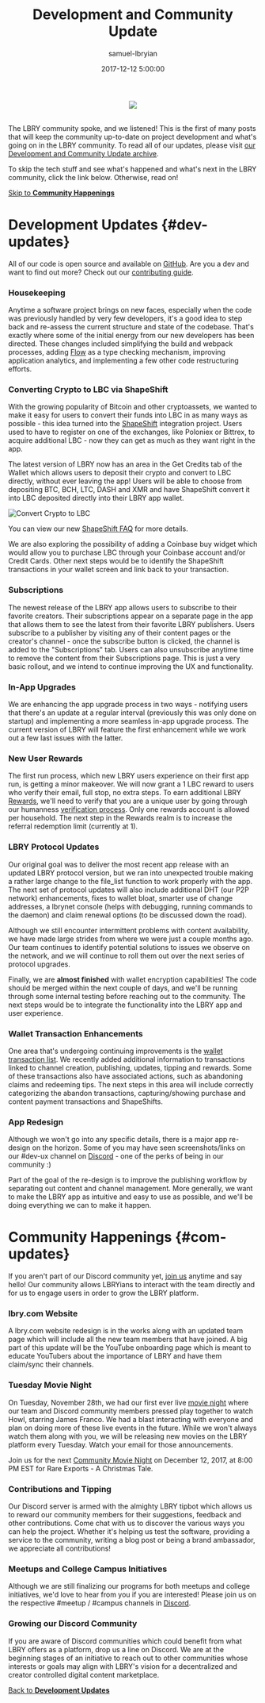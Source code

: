 ﻿---
author: samuel-lbryian
title: 'Development and Community Update'
date: '2017-12-12 5:00:00'
category: community-update
---

<center><img src="https://spee.ch/53640dcec6744ce9da9b326fe44f9d6e7572be83/LBRYteam.jpg"/></center>

<br/>

The LBRY community spoke, and we listened! This is the first of many posts that will keep the community up-to-date on project development and what's going on in the LBRY community. To read all of our updates, please visit [our Development and Community Update archive](/news/category/community-update).

To skip the tech stuff and see what's happened and what's next in the LBRY community, click the link below. Otherwise, read on!

[Skip to **Community Happenings**](#com-updates)

# Development Updates  {#dev-updates}
All of our code is open source and available on [GitHub](https://github.com/lbryio). Are you a dev and want to find out more? Check out our [contributing guide](/faq/contributing).

### Housekeeping
Anytime a software project brings on new faces, especially when the code was previously handled by very few developers, it's a good idea to step back and re-assess the current structure and state of the codebase. That's exactly where some of the initial energy from our new developers has been directed. These changes included simplifying the build and webpack processes, adding [Flow](https://hackernoon.com/type-checking-in-javascript-getting-started-with-flow-8532c11aceb3) as a type checking mechanism, improving application analytics, and implementing a few other code restructuring efforts.

### Converting Crypto to LBC via ShapeShift
With the growing popularity of Bitcoin and other cryptoassets, we wanted to make it easy for users to convert their funds into LBC in as many ways as possible - this idea turned into the [ShapeShift](https://shapeshift.io) integration project. Users used to have to register on one of the exchanges, like Poloniex or Bittrex, to acquire additional LBC - now they can get as much as they want right in the app.

The latest version of LBRY now has an area in the Get Credits tab of the Wallet which allows users to deposit their crypto and convert to LBC directly, without ever leaving the app! Users will be able to choose from depositing BTC, BCH, LTC, DASH and XMR and have ShapeShift convert it into LBC deposited directly into their LBRY app wallet.

![Convert Crypto to LBC](https://spee.ch/3/convertcrypto1.JPG)

You can view our new [ShapeShift FAQ](/faq/shapeshift) for more details.

We are also exploring the possibility of adding a Coinbase buy widget which would allow you to purchase LBC through your Coinbase account and/or Credit Cards. Other next steps would be to identify the ShapeShift transactions in your wallet screen and link back to your transaction.

### Subscriptions
The newest release of the LBRY app allows users to subscribe to their favorite creators. Their subscriptions appear on a separate page in the app that allows them to see the latest from their favorite LBRY publishers. Users subscribe to a publisher by visiting any of their content pages or the creator's channel - once the subscribe button is clicked, the channel is added to the "Subscriptions" tab. Users can also unsubscribe anytime time to remove the content from their Subscriptions page. This is just a very basic rollout, and we intend to continue improving the UX and functionality.

### In-App Upgrades
We are enhancing the app upgrade process in two ways - notifying users that there's an update at a regular interval (previously this was only done on startup) and implementing a more seamless in-app upgrade process. The current version of LBRY will feature the first enhancement while we work out a few last issues with the latter.

### New User Rewards
The first run process, which new LBRY users experience on their first app run, is getting a minor makeover. We will now grant a 1 LBC reward to users who verify their email, full stop, no extra steps. To earn additional LBRY [Rewards](/faq/rewards), we'll need to verify that you are a unique user by going through our humanness [verification process](/faq/identity-requirements). Only one rewards account is allowed per household. The next step in the Rewards realm is to increase the referral redemption limit (currently at 1).

### LBRY Protocol Updates
Our original goal was to deliver the most recent app release with an updated LBRY protocol version, but we ran into unexpected trouble making a rather large change to the file_list function to work properly with the app. The next set of protocol updates will also include additional DHT (our P2P network) enhancements, fixes to wallet bloat, smarter use of change addresses, a lbrynet console (helps with debugging, running commands to the daemon) and claim renewal options (to be discussed down the road).

Although we still encounter intermittent problems with content availability, we have made large strides from where we were just a couple months ago. Our team continues to identify potential solutions to issues we observe on the network, and we will continue to roll them out over the next series of protocol upgrades.

Finally, we are **almost finished** with wallet encryption capabilities! The code should be merged within the next couple of days, and we'll be running through some internal testing before reaching out to the community. The next steps would be to integrate the functionality into the LBRY app and user experience.

### Wallet Transaction Enhancements
One area that's undergoing continuing improvements is the [wallet transaction list](/faq/transaction-types). We recently added additional information to transactions linked to channel creation, publishing, updates, tipping and rewards. Some of these transactions also have associated actions, such as abandoning claims and redeeming tips. The next steps in this area will include correctly categorizing the abandon transactions, capturing/showing purchase and content payment transactions and ShapeShifts.


### App Redesign
Although we won't go into any specific details, there is a major app re-design on the horizon. Some of you may have seen screenshots/links on our #dev-ux channel on [Discord](https://chat.lbry.com) - one of the perks of being in our community :)

Part of the goal of the re-design is to improve the publishing workflow by separating out content and channel management. More generally, we want to make the LBRY app as intuitive and easy to use as possible, and we'll be doing everything we can to make it happen.

# Community Happenings {#com-updates}
If you aren't part of our Discord community yet, [join us](https://chat.lbry.com) anytime and say hello! Our community allows LBRYians to interact with the team directly and for us to engage users in order to grow the LBRY platform.

### lbry.com Website
A lbry.com website redesign is in the works along with an updated team page which will include all the new team members that have joined. A big part of this update will be the YouTube onboarding page which is meant to educate YouTubers about the importance of LBRY and have them claim/sync their channels.

### Tuesday Movie Night
On Tuesday, November 28th, we had our first ever live [movie night](/news/howl-with-us) where our team and Discord community members pressed play together to watch Howl, starring James Franco. We had a blast interacting with everyone and plan on doing more of these live events in the future. While we won't always watch them along with you, we will be releasing new movies on the LBRY platform every Tuesday. Watch your email for those announcements.

Join us for the next [Community Movie Night](/news/a-very-special-holiday-special) on December 12, 2017, at 8:00 PM EST for Rare Exports - A Christmas Tale.

### Contributions and Tipping
Our Discord server is armed with the almighty LBRY tipbot which allows us to reward our community members for their suggestions, feedback and other contributions. Come chat with us to discover the various ways you can help the project. Whether it's helping us test the software, providing a service to the community, writing a blog post or being a brand ambassador, we appreciate all contributions!

### Meetups and College Campus Initiatives
Although we are still finalizing our programs for both meetups and college initiatives, we'd love to hear from you if you are interested! Please join us on the respective #meetup / #campus channels in [Discord](https//chat.lbry.com).

### Growing our Discord Community
If you are aware of Discord communities which could benefit from what LBRY offers as a platform, drop us a line on Discord. We are at the beginning stages of an initiative to reach out to other communities whose interests or goals may align with LBRY's vision for a decentralized and creator controlled digital content marketplace.

[Back to **Development Updates**](#dev-updates)
